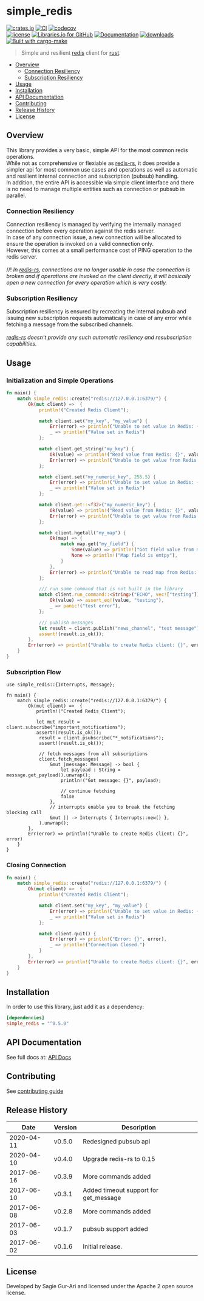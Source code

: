 # simple_redis

[![crates.io](https://img.shields.io/crates/v/simple_redis.svg)](https://crates.io/crates/simple_redis) [![CI](https://github.com/sagiegurari/simple_redis/workflows/CI/badge.svg?branch=master)](https://github.com/sagiegurari/simple_redis/actions) [![codecov](https://codecov.io/gh/sagiegurari/simple_redis/branch/master/graph/badge.svg)](https://codecov.io/gh/sagiegurari/simple_redis)<br>
[![license](https://img.shields.io/crates/l/simple_redis.svg)](https://github.com/sagiegurari/simple_redis/blob/master/LICENSE) [![Libraries.io for GitHub](https://img.shields.io/librariesio/github/sagiegurari/simple_redis.svg)](https://libraries.io/cargo/simple_redis) [![Documentation](https://docs.rs/simple_redis/badge.svg)](https://docs.rs/crate/simple_redis/) [![downloads](https://img.shields.io/crates/d/simple_redis.svg)](https://crates.io/crates/simple_redis)<br>
[![Built with cargo-make](https://sagiegurari.github.io/cargo-make/assets/badges/cargo-make.svg)](https://sagiegurari.github.io/cargo-make)

> Simple and resilient [redis](https://redis.io/) client for [rust](https://www.rust-lang.org/).

* [Overview](#overview)
    * [Connection Resiliency](#overview-connection)
    * [Subscription Resiliency](#overview-subscription)
* [Usage](#usage)
* [Installation](#installation)
* [API Documentation](https://sagiegurari.github.io/simple_redis/)
* [Contributing](.github/CONTRIBUTING.md)
* [Release History](#history)
* [License](#license)

<a name="overview"></a>
## Overview
This library provides a very basic, simple API for the most common redis operations.<br>
While not as comprehensive or flexiable as [redis-rs](https://crates.io/crates/redis),
it does provide a simpler api for most common use cases and operations as well as automatic and resilient internal connection
and subscription (pubsub) handling.<br>
In addition, the entire API is accessible via simple client interface and there is no need to manage multiple entities such as connection or pubsub in parallel.<br>

<a name="overview-connection"></a>
### Connection Resiliency
Connection resiliency is managed by verifying the internally managed connection before every operation against the redis server.<br>
In case of any connection issue, a new connection will be allocated to ensure the operation is invoked on a valid
connection only.<br>
However, this comes at a small performance cost of PING operation to the redis server.<br>
<br>
//!
*In [redis-rs](https://crates.io/crates/redis), connections are no longer usable in case the connection is broken and if operations are invoked
on the client directly, it will basically open a new connection for every operation which is very costly.*

<a name="overview-subscription"></a>
### Subscription Resiliency
Subscription resiliency is ensured by recreating the internal pubsub and issuing new subscription requests
automatically in case of any error while fetching a message from the subscribed channels.<br>
<br>
*[redis-rs](https://crates.io/crates/redis) doesn't provide any such automatic resiliency and resubscription capabilities.*

<a name="usage"></a>
## Usage

### Initialization and Simple Operations
```rust
fn main() {
    match simple_redis::create("redis://127.0.0.1:6379/") {
        Ok(mut client) =>  {
            println!("Created Redis Client");

            match client.set("my_key", "my_value") {
                Err(error) => println!("Unable to set value in Redis: {}", error),
                _ => println!("Value set in Redis")
            };

            match client.get_string("my_key") {
                Ok(value) => println!("Read value from Redis: {}", value),
                Err(error) => println!("Unable to get value from Redis: {}", error)
            };

            match client.set("my_numeric_key", 255.5) {
                Err(error) => println!("Unable to set value in Redis: {}", error),
                _ => println!("Value set in Redis")
            };

            match client.get::<f32>("my_numeric_key") {
                Ok(value) => println!("Read value from Redis: {}", value),
                Err(error) => println!("Unable to get value from Redis: {}", error)
            };

            match client.hgetall("my_map") {
                Ok(map) => {
                    match map.get("my_field") {
                        Some(value) => println!("Got field value from map: {}", value),
                        None => println!("Map field is emtpy"),
                    }
                },
                Err(error) => println!("Unable to read map from Redis: {}", error),
            };

            /// run some command that is not built in the library
            match client.run_command::<String>("ECHO", vec!["testing"]) {
                Ok(value) => assert_eq!(value, "testing"),
                _ => panic!("test error"),
            };

            /// publish messages
            let result = client.publish("news_channel", "test message");
            assert!(result.is_ok());
        },
        Err(error) => println!("Unable to create Redis client: {}", error)
    }
}
```

### Subscription Flow

```rust,no_run
use simple_redis::{Interrupts, Message};

fn main() {
    match simple_redis::create("redis://127.0.0.1:6379/") {
        Ok(mut client) =>  {
           println!("Created Redis Client");

           let mut result = client.subscribe("important_notifications");
           assert!(result.is_ok());
            result = client.psubscribe("*_notifications");
            assert!(result.is_ok());

            // fetch messages from all subscriptions
            client.fetch_messages(
                &mut |message: Message| -> bool {
                    let payload : String = message.get_payload().unwrap();
                    println!("Got message: {}", payload);

                    // continue fetching
                    false
                },
                // interrupts enable you to break the fetching blocking call
                &mut || -> Interrupts { Interrupts::new() },
            ).unwrap();
        },
        Err(error) => println!("Unable to create Redis client: {}", error)
    }
}
```

### Closing Connection

```rust
fn main() {
    match simple_redis::create("redis://127.0.0.1:6379/") {
        Ok(mut client) =>  {
            println!("Created Redis Client");

            match client.set("my_key", "my_value") {
                Err(error) => println!("Unable to set value in Redis: {}", error),
                _ => println!("Value set in Redis")
            };

            match client.quit() {
                Err(error) => println!("Error: {}", error),
                _ => println!("Connection Closed.")
            }
        },
        Err(error) => println!("Unable to create Redis client: {}", error)
    }
}
```

<a name="installation"></a>
## Installation
In order to use this library, just add it as a dependency:

```ini
[dependencies]
simple_redis = "^0.5.0"
```

## API Documentation
See full docs at: [API Docs](https://sagiegurari.github.io/simple_redis/)

## Contributing
See [contributing guide](.github/CONTRIBUTING.md)

<a name="history"></a>
## Release History

| Date        | Version | Description |
| ----------- | ------- | ----------- |
| 2020-04-11  | v0.5.0  | Redesigned pubsub api |
| 2020-04-10  | v0.4.0  | Upgrade redis-rs to 0.15 |
| 2017-06-16  | v0.3.9  | More commands added |
| 2017-06-10  | v0.3.1  | Added timeout support for get_message |
| 2017-06-08  | v0.2.8  | More commands added |
| 2017-06-03  | v0.1.7  | pubsub support added |
| 2017-06-02  | v0.1.6  | Initial release. |

<a name="license"></a>
## License
Developed by Sagie Gur-Ari and licensed under the Apache 2 open source license.
